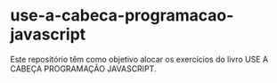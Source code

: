 # use-a-cabeca-programacao-javascript
Este repositório têm como objetivo alocar os exercícios do livro USE A CABEÇA PROGRAMAÇÃO JAVASCRIPT.  
